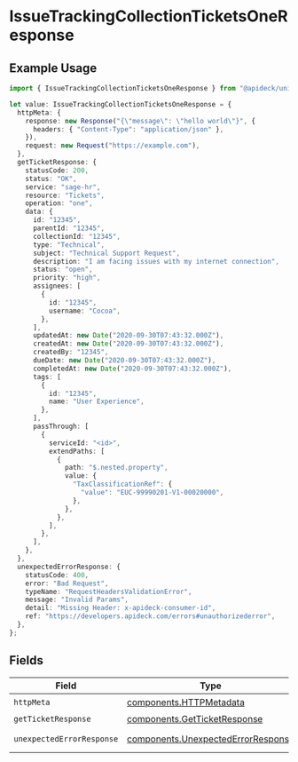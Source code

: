 # IssueTrackingCollectionTicketsOneResponse

## Example Usage

```typescript
import { IssueTrackingCollectionTicketsOneResponse } from "@apideck/unify/models/operations";

let value: IssueTrackingCollectionTicketsOneResponse = {
  httpMeta: {
    response: new Response("{\"message\": \"hello world\"}", {
      headers: { "Content-Type": "application/json" },
    }),
    request: new Request("https://example.com"),
  },
  getTicketResponse: {
    statusCode: 200,
    status: "OK",
    service: "sage-hr",
    resource: "Tickets",
    operation: "one",
    data: {
      id: "12345",
      parentId: "12345",
      collectionId: "12345",
      type: "Technical",
      subject: "Technical Support Request",
      description: "I am facing issues with my internet connection",
      status: "open",
      priority: "high",
      assignees: [
        {
          id: "12345",
          username: "Cocoa",
        },
      ],
      updatedAt: new Date("2020-09-30T07:43:32.000Z"),
      createdAt: new Date("2020-09-30T07:43:32.000Z"),
      createdBy: "12345",
      dueDate: new Date("2020-09-30T07:43:32.000Z"),
      completedAt: new Date("2020-09-30T07:43:32.000Z"),
      tags: [
        {
          id: "12345",
          name: "User Experience",
        },
      ],
      passThrough: [
        {
          serviceId: "<id>",
          extendPaths: [
            {
              path: "$.nested.property",
              value: {
                "TaxClassificationRef": {
                  "value": "EUC-99990201-V1-00020000",
                },
              },
            },
          ],
        },
      ],
    },
  },
  unexpectedErrorResponse: {
    statusCode: 400,
    error: "Bad Request",
    typeName: "RequestHeadersValidationError",
    message: "Invalid Params",
    detail: "Missing Header: x-apideck-consumer-id",
    ref: "https://developers.apideck.com/errors#unauthorizederror",
  },
};
```

## Fields

| Field                                                                                    | Type                                                                                     | Required                                                                                 | Description                                                                              |
| ---------------------------------------------------------------------------------------- | ---------------------------------------------------------------------------------------- | ---------------------------------------------------------------------------------------- | ---------------------------------------------------------------------------------------- |
| `httpMeta`                                                                               | [components.HTTPMetadata](../../models/components/httpmetadata.md)                       | :heavy_check_mark:                                                                       | N/A                                                                                      |
| `getTicketResponse`                                                                      | [components.GetTicketResponse](../../models/components/getticketresponse.md)             | :heavy_minus_sign:                                                                       | Get a Ticket                                                                             |
| `unexpectedErrorResponse`                                                                | [components.UnexpectedErrorResponse](../../models/components/unexpectederrorresponse.md) | :heavy_minus_sign:                                                                       | Unexpected error                                                                         |